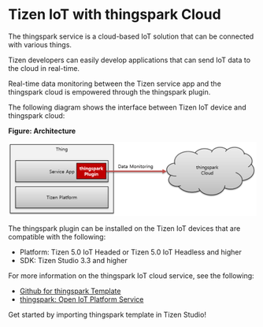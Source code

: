 # Tizen IoT with thingspark Cloud

The thingspark service is a cloud-based IoT solution that can be connected with various things. 

Tizen developers can easily develop applications that can send IoT data to the cloud in real-time.

Real-time data monitoring between the Tizen service app and the thingspark cloud is empowered through the thingspark plugin.

The following diagram shows the interface between Tizen IoT device and thingspark cloud:


**Figure: Architecture**

![Architecture](media/architecture_thingspark.png)

The thingspark plugin can be installed on the Tizen IoT devices that are compatible with the following:

- Platform: Tizen 5.0 IoT Headed or Tizen 5.0 IoT Headless and higher
- SDK: Tizen Studio 3.3 and higher

For more information on the thingspark IoT cloud service, see the following:

- [Github for thingspark Template](https://github.com/theksystem/tizen_to_thingspark_example)
- [thingspark: Open IoT Platform Service](https://www.thingspark.co.kr)


Get started by importing thingspark template in Tizen Studio!
